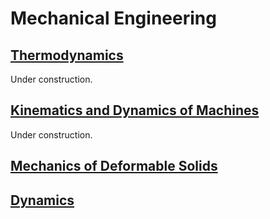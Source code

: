 # Mechanical Engineering

## [Thermodynamics](thermo.html)

Under construction.

## [Kinematics and Dynamics of Machines](me321.html)

Under construction.

## [Mechanics of Deformable Solids](mods.html)

## [Dynamics](dynamics.html)
